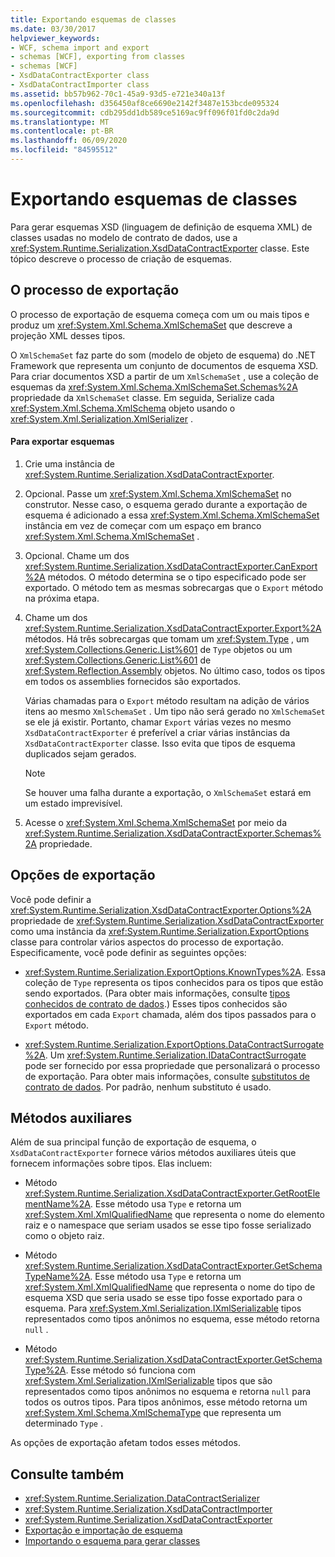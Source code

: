 ```yaml
---
title: Exportando esquemas de classes
ms.date: 03/30/2017
helpviewer_keywords:
- WCF, schema import and export
- schemas [WCF], exporting from classes
- schemas [WCF]
- XsdDataContractExporter class
- XsdDataContractImporter class
ms.assetid: bb57b962-70c1-45a9-93d5-e721e340a13f
ms.openlocfilehash: d356450af8ce6690e2142f3487e153bcde095324
ms.sourcegitcommit: cdb295dd1db589ce5169ac9ff096f01fd0c2da9d
ms.translationtype: MT
ms.contentlocale: pt-BR
ms.lasthandoff: 06/09/2020
ms.locfileid: "84595512"
---
```

# <a name="exporting-schemas-from-classes"></a>Exportando esquemas de classes
Para gerar esquemas XSD (linguagem de definição de esquema XML) de classes usadas no modelo de contrato de dados, use a <xref:System.Runtime.Serialization.XsdDataContractExporter> classe. Este tópico descreve o processo de criação de esquemas.  
  
## <a name="the-export-process"></a>O processo de exportação  
 O processo de exportação de esquema começa com um ou mais tipos e produz um <xref:System.Xml.Schema.XmlSchemaSet> que descreve a projeção XML desses tipos.  
  
 O `XmlSchemaSet` faz parte do som (modelo de objeto de esquema) do .NET Framework que representa um conjunto de documentos de esquema XSD. Para criar documentos XSD a partir de um `XmlSchemaSet` , use a coleção de esquemas da <xref:System.Xml.Schema.XmlSchemaSet.Schemas%2A> propriedade da `XmlSchemaSet` classe. Em seguida, Serialize cada <xref:System.Xml.Schema.XmlSchema> objeto usando o <xref:System.Xml.Serialization.XmlSerializer> .  
  
#### <a name="to-export-schemas"></a>Para exportar esquemas  
  
1. Crie uma instância de <xref:System.Runtime.Serialization.XsdDataContractExporter>.  
  
2. Opcional. Passe um <xref:System.Xml.Schema.XmlSchemaSet> no construtor. Nesse caso, o esquema gerado durante a exportação de esquema é adicionado a essa <xref:System.Xml.Schema.XmlSchemaSet> instância em vez de começar com um espaço em branco <xref:System.Xml.Schema.XmlSchemaSet> .  
  
3. Opcional. Chame um dos <xref:System.Runtime.Serialization.XsdDataContractExporter.CanExport%2A> métodos. O método determina se o tipo especificado pode ser exportado. O método tem as mesmas sobrecargas que o `Export` método na próxima etapa.  
  
4. Chame um dos <xref:System.Runtime.Serialization.XsdDataContractExporter.Export%2A> métodos. Há três sobrecargas que tomam um <xref:System.Type> , um <xref:System.Collections.Generic.List%601> de `Type` objetos ou um <xref:System.Collections.Generic.List%601> de <xref:System.Reflection.Assembly> objetos. No último caso, todos os tipos em todos os assemblies fornecidos são exportados.  
  
     Várias chamadas para o `Export` método resultam na adição de vários itens ao mesmo `XmlSchemaSet` . Um tipo não será gerado no `XmlSchemaSet` se ele já existir. Portanto, chamar `Export` várias vezes no mesmo `XsdDataContractExporter` é preferível a criar várias instâncias da `XsdDataContractExporter` classe. Isso evita que tipos de esquema duplicados sejam gerados.  
  
    > [!NOTE]
    > Se houver uma falha durante a exportação, o `XmlSchemaSet` estará em um estado imprevisível.  
  
5. Acesse o <xref:System.Xml.Schema.XmlSchemaSet> por meio da <xref:System.Runtime.Serialization.XsdDataContractExporter.Schemas%2A> propriedade.  
  
## <a name="export-options"></a>Opções de exportação  
 Você pode definir a <xref:System.Runtime.Serialization.XsdDataContractExporter.Options%2A> propriedade de <xref:System.Runtime.Serialization.XsdDataContractExporter> como uma instância da <xref:System.Runtime.Serialization.ExportOptions> classe para controlar vários aspectos do processo de exportação. Especificamente, você pode definir as seguintes opções:  
  
- <xref:System.Runtime.Serialization.ExportOptions.KnownTypes%2A>. Essa coleção de `Type` representa os tipos conhecidos para os tipos que estão sendo exportados. (Para obter mais informações, consulte [tipos conhecidos de contrato de dados](data-contract-known-types.md).) Esses tipos conhecidos são exportados em cada `Export` chamada, além dos tipos passados para o `Export` método.  
  
- <xref:System.Runtime.Serialization.ExportOptions.DataContractSurrogate%2A>. Um <xref:System.Runtime.Serialization.IDataContractSurrogate> pode ser fornecido por essa propriedade que personalizará o processo de exportação. Para obter mais informações, consulte [substitutos de contrato de dados](../extending/data-contract-surrogates.md). Por padrão, nenhum substituto é usado.  
  
## <a name="helper-methods"></a>Métodos auxiliares  
 Além de sua principal função de exportação de esquema, o `XsdDataContractExporter` fornece vários métodos auxiliares úteis que fornecem informações sobre tipos. Elas incluem:  
  
- Método <xref:System.Runtime.Serialization.XsdDataContractExporter.GetRootElementName%2A>. Esse método usa `Type` e retorna um <xref:System.Xml.XmlQualifiedName> que representa o nome do elemento raiz e o namespace que seriam usados se esse tipo fosse serializado como o objeto raiz.  
  
- Método <xref:System.Runtime.Serialization.XsdDataContractExporter.GetSchemaTypeName%2A>. Esse método usa `Type` e retorna um <xref:System.Xml.XmlQualifiedName> que representa o nome do tipo de esquema XSD que seria usado se esse tipo fosse exportado para o esquema. Para <xref:System.Xml.Serialization.IXmlSerializable> tipos representados como tipos anônimos no esquema, esse método retorna `null` .  
  
- Método <xref:System.Runtime.Serialization.XsdDataContractExporter.GetSchemaType%2A>. Esse método só funciona com <xref:System.Xml.Serialization.IXmlSerializable> tipos que são representados como tipos anônimos no esquema e retorna `null` para todos os outros tipos. Para tipos anônimos, esse método retorna um <xref:System.Xml.Schema.XmlSchemaType> que representa um determinado `Type` .  
  
 As opções de exportação afetam todos esses métodos.  
  
## <a name="see-also"></a>Consulte também

- <xref:System.Runtime.Serialization.DataContractSerializer>
- <xref:System.Runtime.Serialization.XsdDataContractImporter>
- <xref:System.Runtime.Serialization.XsdDataContractExporter>
- [Exportação e importação de esquema](schema-import-and-export.md)
- [Importando o esquema para gerar classes](importing-schema-to-generate-classes.md)
